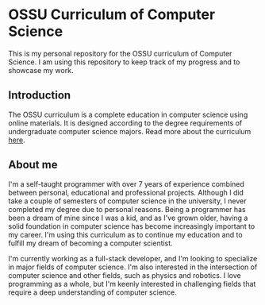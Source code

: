 # OSSU Curriculum of Computer Science

This is my personal repository for the OSSU curriculum of Computer Science. I am using this repository to keep track of my progress and to showcase my work.

## Introduction

The OSSU curriculum is a complete education in computer science using online materials. It is designed according to the degree requirements of undergraduate computer science majors. Read more about the curriculum [here](https://github.com/ossu/computer-science?tab=readme-ov-file#summary).

## About me

I'm a self-taught programmer with over 7 years of experience combined between personal, educational and professional projects. Although I did take a couple of semesters of computer science in the university, I never completed my degree due to personal reasons. Being a programmer has been a dream of mine since I was a kid, and as I've grown older, having a solid foundation in computer science has become increasingly important to my career. I'm using this curriculum as to continue my education and to fulfill my dream of becoming a computer scientist.

I'm currently working as a full-stack developer, and I'm looking to specialize in major fields of computer science. I'm also interested in the intersection of computer science and other fields, such as physics and robotics. I love programming as a whole, but I'm keenly interested in challenging fields that require a deep understanding of computer science.

